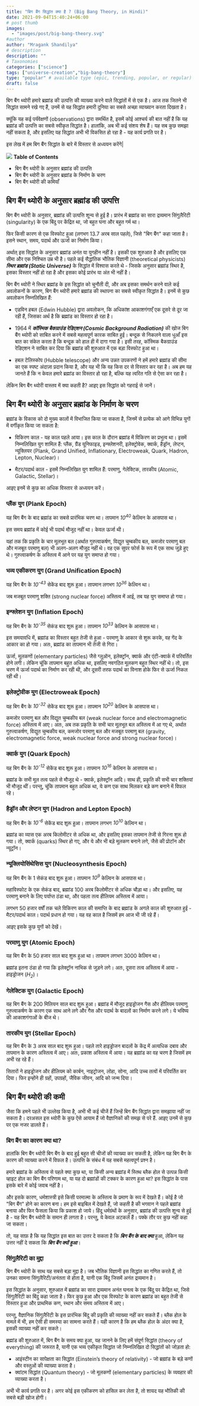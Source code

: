 ```yaml
---
title: "बिग बैंग सिद्धांत क्या है ? (Big Bang Theory, in Hindi)"
date: 2021-09-04T15:40:24+06:00
# post thumb
images:
  - "images/post/big-bang-theory.svg"
#author
author: "Mragank Shandilya"
# description
description: ""
# Taxonomies
categories: ["science"]
tags: ["universe-creation","big-bang-theory"]
type: "popular" # available type (epic, trending, popular, or regular)
draft: false
---
```


बिग बैंग थ्योरी हमारे ब्रह्मांड की उत्पत्ति की व्याख्या करने वाले सिद्धांतों में से एक है। आज तक जितने भी सिद्धांत सामने रखे गए हैं, उनमें से यह सिद्धांत हमारी दुनिया का सबसे अच्छा व्याख्यान करता दिखता है।

क्यूंकि यह कई पर्यवेक्षणों (observations) द्वारा समर्थित है, इसमें कोई आश्चर्य की बात नहीं है कि यह ब्रह्मांड की उत्पत्ति का सबसे स्वीकृत सिद्धांत है। हालांकि, अब भी कई संशय शेष हैं। यह सब कुछ समझा नहीं सकता है, और इसलिए यह सिद्धांत अभी भी विकसित हो रहा है - यह कार्य प्रगति पर है।

इस लेख में हम बिग बैंग सिद्धांत के बारे में विस्तार से अध्ययन करेंगे| 

<div class="toc-mak">
  <img src="../../../images/pencil.png">
  <b>Table of Contents</b>
  <ul>
  <li>बिग बैंग थ्योरी के अनुसार ब्रह्मांड की उत्पत्ति</li>
  <li>बिग बैंग थ्योरी के अनुसार ब्रह्मांड के निर्माण के चरण</li>
  <li>बिग बैंग थ्योरी की कमियाँ</li>
</ul>
</div>

## बिग बैंग थ्योरी के अनुसार ब्रह्मांड की उत्पत्ति

बिग बैंग थ्योरी के अनुसार, ब्रह्मांड की उत्पत्ति शून्य से हुई है। प्रारंभ में ब्रह्मांड का सारा द्रव्यमान सिंगुलैरिटी (singularity) के एक बिंदु पर केंद्रित था, जो बहुत घना और बहुत गर्म था।

फिर किसी कारण से एक विस्फोट हुआ (लगभग 13.7 अरब साल पहले), जिसे "बिग बैंग" कहा जाता है। इसने स्थान, समय, पदार्थ और ऊर्जा का निर्माण किया।

अर्थात् इस सिद्धांत के अनुसार ब्रह्मांड अनंत या युगहीन नहीं है। इसकी एक शुरुआत है और इसलिए एक सीमा और एक निश्चित उम्र भी है। पहले कई सैद्धांतिक भौतिक विज्ञानी (theoretical physicists) ***स्थिर ब्रह्मांड (Static Universe)*** के सिद्धांत में विश्वास करते थे - जिसके अनुसार ब्रह्मांड स्थिर है, इसका विस्तार नहीं हो रहा है और इसका कोई प्रारंभ या अंत भी नहीं है।

बिग बैंग थ्योरी ने स्थिर ब्रह्मांड के इस सिद्धांत को चुनौती दी, और अब इसका समर्थन करने वाले कई अवलोकनों के कारण, बिग बैंग थ्योरी हमारे ब्रह्मांड की स्थापना का सबसे स्वीकृत सिद्धांत है। इनमें से कुछ अवलोकन निम्नलिखित हैं:

* एडविन हबल (Edwin Hubble) द्वारा अवलोकन, कि अधिकांश आकाशगंगाएँ एक दूसरे से दूर जा रही हैं, जिसका अर्थ है कि ब्रह्मांड का विस्तार हो रहा है।

* 1964 में ***कॉस्मिक बैकग्राउंड रेडिएशन (Cosmic Background Radiation)*** की खोज बिग बैंग थ्योरी को साबित करने में सबसे महत्वपूर्ण कारक साबित हुई। बन्दूक से निकलने वाला धुआँ इस बात का संकेत करता है कि बन्दूक को हाल ही में दागा गया है। इसी तरह, कॉस्मिक बैकग्राउंड रेडिएशन ने साबित कर दिया कि ब्रह्मांड की शुरुआत में एक बड़ा विस्फोट हुआ था।

* हबल टेलिस्कोप (Hubble telescope) और अन्य उन्नत उपकरणों ने हमें हमारे ब्रह्मांड की सीमा का एक स्पष्ट अंदाज़ा प्रदान किया है, और यह भी कि वह किस दर से विस्तार कर रहा है। अब हम यह जानते हैं कि न केवल हमारे ब्रह्मांड का विस्तार हो रहा है, बल्कि यह त्वरित गति से ऐसा कर रहा है।

लेकिन बिग बैंग थ्योरी वास्तव में क्या कहती है? आइए इस सिद्धांत को गहराई से जानें।


## बिग बैंग थ्योरी के अनुसार ब्रह्मांड के निर्माण के चरण

ब्रह्मांड के विकास को दो मुख्य कालों में विभाजित किया जा सकता है, जिनमें से प्रत्येक को आगे विभिन्न युगों में वर्गीकृत किया जा सकता है:

* विकिरण काल - यह काल पहले आया। इस काल के दौरान ब्रह्मांड में विकिरण का प्रभुत्व था। इसमें निम्नलिखित युग शामिल हैं: प्लैंक, ग्रैंड यूनिफाइड, इन्फ्लेशनरी, इलेक्ट्रोवेक, क्वार्क, हैड्रॉन, लेप्टन, न्यूक्लियर (Plank, Grand Unified, Inflationary, Electroweak, Quark, Hadron, Lepton, Nuclear)।

* मैटर/पदार्थ काल - इसमें निम्नलिखित युग शामिल हैं: परमाणु, गेलेक्टिक, तारकीय (Atomic, Galactic, Stellar)।

आइए इनमें से कुछ का अधिक विस्तार से अध्ययन करें।

### प्लैंक युग (Plank Epoch)

यह बिग बैंग के बाद ब्रह्मांड का सबसे प्रारंभिक चरण था। तापमान <var>10<sup>40</sup></var> केल्विन के आसपास था।

इस समय ब्रह्मांड में कोई भी पदार्थ मौजूद नहीं था। केवल ऊर्जा थी।

यहां तक कि प्रकृति के चार मूलभूत बल (अर्थात गुरुत्वाकर्षण, विद्युत चुम्बकीय बल, कमजोर परमाणु बल और मजबूत परमाणु बल) भी अलग-अलग मौजूद नहीं थे। वह एक सुपर फोर्स के रूप में एक साथ जुड़े हुए थे। गुरुत्वाकर्षण के अस्तित्व में आने पर यह युग समाप्त हो गया।

### भव्य एकीकरण युग (Grand Unification Epoch)

यह बिग बैंग के <var>10<sup>-43</sup></var> सेकेंड बाद शुरू हुआ। तापमान लगभग <var>10<sup>36</sup></var> केल्विन था।

जब मजबूत परमाणु शक्ति (strong nuclear force) अस्तित्व में आई, तब यह युग समाप्त हो गया।

### इन्फ्लेशन युग (Inflation Epoch)

यह बिग बैंग के <var>10<sup>-35</sup></var> सेकंड बाद शुरू हुआ। तापमान <var>10<sup>33</sup></var> केल्विन के आसपास था।

इस समयावधि में, ब्रह्मांड का विस्तार बहुत तेजी से हुआ - परमाणु के आकार से शुरू करके, वह गेंद के आकार का हो गया। अतः, ब्रह्मांड का तापमान भी तेजी से गिरा।

ऊर्जा, मूलकणों (elementary particles) जैसे ग्लूऑन, इलेक्ट्रॉन, क्वार्क और एंटी-क्वार्क में परिवर्तित होने लगी। लेकिन चूंकि तापमान बहुत अधिक था, इसलिए नवगठित मूलकण बहुत स्थिर नहीं थे। तो, इस चरण में ऊर्जा पदार्थ का निर्माण कर रही थी, और दूसरी तरफ पदार्थ का विनाश होके फिर से ऊर्जा निकल रही थी।

### इलेक्ट्रोवीक युग (Electroweak Epoch)

यह बिग बैंग के <var>10<sup>-32</sup></var> सेकेंड बाद शुरू हुआ। तापमान <var>10<sup>20</sup></var> केल्विन के आसपास था।

कमजोर परमाणु बल और विद्युत चुम्बकीय बल (weak nuclear force and electromagnetic force) अस्तित्व में आए। अतः, अब तक प्रकृति के सभी चार मूलभूत बल अस्तित्व में आ गए थे, अर्थात गुरुत्वाकर्षण, विद्युत चुम्बकीय बल, कमजोर परमाणु बल और मजबूत परमाणु बल (gravity, electromagnetic force, weak nuclear force and strong nuclear force)।

### क्वार्क युग (Quark Epoch)

यह बिग बैंग के <var>10<sup>-12</sup></var> सेकेंड बाद शुरू हुआ। तापमान <var>10<sup>16</sup></var> केल्विन के आसपास था।

ब्रह्मांड के सभी मूल तत्व पहले से मौजूद थे - क्वार्क, इलेक्ट्रॉन आदि। साथ ही, प्रकृति की सभी चार शक्तियां भी मौजूद थीं। परन्तु, चूंकि तापमान बहुत अधिक था, ये कण एक साथ मिलकर बड़े कण बनाने में विफल रहे।

### हैड्रॉन और लेप्टन युग (Hadron and Lepton Epoch)

यह बिग बैंग के <var>10<sup>-6</sup></var> सेकेंड बाद शुरू हुआ। तापमान लगभग <var>10<sup>10</sup></var> केल्विन था।

ब्रह्मांड का व्यास एक अरब किलोमीटर से अधिक था, और इसलिए इसका तापमान तेजी से गिरना शुरू हो गया। तो, क्वार्क (quarks) स्थिर हो गए, और ये और भी बड़े मूलकण बनाने लगे, जैसे की प्रोटॉन और न्यूट्रॉन।

### न्यूक्लियोसिंथेसिस युग (Nucleosynthesis Epoch)

यह बिग बैंग के 1 सेकंड बाद शुरू हुआ। तापमान <var>10<sup>9</sup></var> केल्विन के आसपास था।

महाविस्फोट के एक सेकंड बाद, ब्रह्मांड 100 अरब किलोमीटर से अधिक चौड़ा था। और इसलिए, यह परमाणु बनाने के लिए पर्याप्त ठंडा था, और पहला तत्व हीलियम अस्तित्व में आया।

लगभग 50 हजार वर्षों तक चले विकिरण काल की समाप्ति के बाद ब्रह्मांड के अगले काल की शुरुआत हुई - मैटर/पदार्थ काल। पदार्थ प्रधान हो गया। यह वह काल है जिसमें हम आज भी जी रहे हैं।

आइए इसके कुछ युगों को देखें।

### परमाणु युग (Atomic Epoch)

यह बिग बैंग के 50 हजार साल बाद शुरू हुआ था। तापमान लगभग 3000 केल्विन था।

ब्रह्मांड इतना ठंडा हो गया कि इलेक्ट्रॉन नाभिक से जुड़ने लगे। अतः, दूसरा तत्व अस्तित्व में आया - हाइड्रोजन (<var>H<sub>2</sub></var>)।

### गेलेक्टिक युग (Galactic Epoch)

यह बिग बैंग के 200 मिलियन साल बाद शुरू हुआ। ब्रह्मांड में मौजूद हाइड्रोजन गैस और हीलियम परमाणु गुरुत्वाकर्षण के कारण एक साथ आने लगे और गैस और पदार्थ के बादलों का निर्माण करने लगे। ये भविष्य की आकाशगंगाओं के बीज थे।

### तारकीय युग (Stellar Epoch)

यह बिग बैंग के 3 अरब साल बाद शुरू हुआ। पहले तारे हाइड्रोजन बादलों के केंद्र में अत्यधिक दबाव और तापमान के कारण अस्तित्व में आए। अतः, प्रकाश अस्तित्व में आया। यह ब्रह्मांड का वह चरण है जिसमें हम अभी रह रहे हैं।

सितारों ने हाइड्रोजन और हीलियम को कार्बन, नाइट्रोजन, लोहा, सोना, आदि उच्च तत्वों में परिवर्तित कर दिया। फिर इन्होंने ही ग्रहों, उपग्रहों, जैविक जीवन, आदि को जन्म दिया।


## बिग बैंग थ्योरी की कमी

जैसा कि हमने पहले भी उल्लेख किया है, अभी भी कई चीजें हैं जिन्हें बिग बैंग सिद्धांत द्वारा समझाया नहीं जा सकता है। दरअसल इस थ्योरी के कुछ ऐसे आयाम हैं जो वैज्ञानिकों की समझ से परे हैं. आइए उनमें से कुछ पर एक नजर डालते हैं।

### बिग बैंग का कारण क्या था?

हालांकि बिग बैंग थ्योरी बिग बैंग के बाद हुई बहुत सी चीजों की व्याख्या कर सकती है, लेकिन यह बिग बैंग के कारण की व्याख्या करने में विफल है। उत्पत्ति के संबंध में यह सबसे महत्वपूर्ण प्रश्न है।

हमारे ब्रह्मांड के अस्तित्व से पहले क्या कुछ था, या किसी अन्य ब्रह्मांड में स्तिथ ब्लैक होल से उत्पन्न किसी व्हाइट होल का बिग बैंग परिणाम था, या यह दो ब्रह्मांडों की टक्कर के कारण हुआ था? इस सिद्धांत के पास इसके बारे में कोई जवाब नहीं है।

और इसके कारण, धर्मशास्त्री इसे किसी परमात्मा के अस्तित्व के प्रमाण के रूप में देखते हैं। कोई है जो "बिग बैंग" होने का कारण बना। हम इसे बाइबिल में देखते हैं, जो कहती है की भगवान ने पहले ब्रह्मांड बनाया और फिर फैसला किया कि प्रकाश हो जाये। हिंदू धर्मग्रंथों के अनुसार, ब्रह्मांड की उत्पत्ति शून्य से हुई है - यह बिग बैंग थ्योरी के समान ही लगता है। परन्तु, ये केवल अटकलें हैं। पक्के तौर पर कुछ नहीं कहा जा सकता।

तो, यह साफ़ है कि यह सिद्धांत इस बात का उत्तर दे सकता है कि ***बिग बैंग के बाद क्या*** हुआ, लेकिन यह उत्तर नहीं दे सकता कि ***बिग बैंग क्यों हुआ***।

### सिंगुलैरिटी का मुद्दा

बिग बैंग थ्योरी के साथ यह सबसे बड़ा मुद्दा है। जब भौतिक विज्ञानी इस सिद्धांत का गणित करते हैं, तो उनका सामना सिंगुलैरिटी/अनंतता से होता है, यानी एक बिंदु जिसमें अनंत द्रव्यमान है।

इस सिद्धांत के अनुसार, शुरुआत में ब्रह्मांड का सारा द्रव्यमान अनंत घनत्व के एक बिंदु पर केंद्रित था, जिसे सिंगुलैरिटी का बिंदु कहा जाता है। फिर कुछ हुआ और एक विस्फोट के कारण ब्रह्मांड का बहुत तेजी से विस्तार हुआ और प्राथमिक कण, स्थान और समय अस्तित्व में आए।

परन्तु, वैज्ञानिक सिंगुलैरिटी के इस प्रारंभिक बिंदु की प्रकृति की व्याख्या नहीं कर सकते हैं। ब्लैक होल के मामले में भी, हम ऐसी ही समस्या का सामना करते हैं। यही कारण है कि हम ब्लैक होल के अंदर क्या है, इसकी व्याख्या नहीं कर सकते।

ब्रह्मांड की शुरुआत में, बिग बैंग के समय क्या हुआ, यह जानने के लिए हमें संपूर्ण सिद्धांत (theory of everything) की जरूरत है, यानी एक भव्य एकीकृत सिद्धांत जो निम्नलिखित दो सिद्धांतों को जोड़ता हो:
* आइंस्टीन का सापेक्षता का सिद्धांत (Einstein’s theory of relativity) - जो ब्रह्मांड के बड़े कणों और वस्तुओं की व्याख्या करता है।
* क्वांटम सिद्धांत (Quantum theory) - जो मूलकणों (elementary particles) के व्यवहार की व्याख्या करता है।

अभी भी कार्य प्रगति पर है। अगर कोई इस एकीकरण को हासिल कर लेता है, तो शायद यह भौतिकी की सबसे बड़ी खोज होगी।


